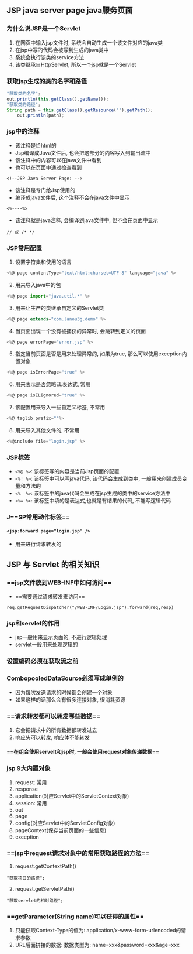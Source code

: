 ## JSP java server page java服务页面
### 为什么说JSP是一个Servlet
1. 在网页中输入jsp文件时, 系统会自动生成一个该文件对应的java类
2. 在jsp中写的代码会被写到生成的java类中
3. 系统会执行该类的service方法
4. 该类继承自HttpServlet, 所以一个jsp就是一个Servlet
### 获取jsp生成的类的名字和路径
```js
"获取类的名字";
out.println(this.getClass().getName());
"获取类的路径";
String path = this.getClass().getResource("").getPath();
    out.println(path);
```
### jsp中的注释
-  该注释是给html的
-  Jsp编译成Java文件后, 也会把这部分的内容写入到输出流中
-  该注释中的内容可以在java文件中看到
-  也可以在页面中通过检查看到
```
<!--JSP Java Server Page: -->
```
- 该注释是专门给Jsp使用的
- 编译成java文件后, 这个注释不会在java文件中显示
```
<%----%>
```
- 该注释就是java注释, 会编译到java文件中, 但不会在页面中显示
```
// 或 /* */
```
### JSP常用配置
1. 设置字符集和使用的语言
```js
<%@ page contentType="text/html;charset=UTF-8" language="java" %>
```
2. 用来导入java中的包
```js
<%@ page import="java.util.*" %>
```
3. 用来让生产的类继承自定义的Servlet类
```js
<%@ page extends="com.lanou3g.demo" %>
```
4. 当页面出现一个没有被捕获的异常时, 会跳转到定义的页面
```js
<%@ page errorPage="error.jsp" %>
```
5. 指定当前页面是否是用来处理异常的, 如果为true, 那么可以使用exception内置对象
```js
<%@ page isErrorPage="true" %>
```
6. 用来表示是否忽略EL表达式, 常用
```js
<%@ page isELIgnored="true" %>
```
7. 该配置用来导入一些自定义标签, 不常用
```js
<%@ taglib prefix=""%>
```
8. 用来导入其他文件的, 不常用
```js
<%@include file="login.jsp" %>
```

### JSP标签
- `<%@ %>`: 该标签写的内容是当前Jsp页面的配置
- `<%! %>`: 该标签中可以写java代码, 该代码会生成到类中, 一般用来创建成员变量和方法的
- `<%  %>`: 该标签中的java代码会生成在jsp生成的类中的service方法中
- `<%= %>`: 该标签中填的是表达式,也就是有结果的代码, 不能写逻辑代码
### J==SP常用动作标签==
#### `<jsp:forward page="login.jsp" />`
- 用来进行请求转发的


## JSP 与 Servlet 的相关知识
### ==jsp文件放到WEB-INF中如何访问==
- ==需要通过请求转发来访问==
```
req.getRequestDispatcher("/WEB-INF/Login.jsp").forward(req,resp)
```
### jsp和servlet的作用
- jsp一般用来显示页面的, 不进行逻辑处理
- servlet一般用来处理逻辑的
### 设置编码必须在获取流之前
### CombopooledDataSource必须写成单例的
- 因为每次发送请求的时候都会创建一个对象
- 如果这样的话那么会有很多连接对象, 很消耗资源
### ==请求转发都可以转发哪些数据==
1. 它会把请求中的所有数据都转发过去
2. 响应头可以转发, 响应体不能转发
#### ==在组合使用servelt和jsp时, 一般会使用request对象传递数据==
### jsp 9大内置对象
1. request: 常用
2. response
3. application(对应Servlet中的ServletContext对象)
4. session: 常用
5. out
6. page
7. config(对应Servlet中的ServletConfig对象)
8. pageContext(保存当前页面的一些信息)
9. exception
### ==jsp中request请求对象中的常用获取路径的方法==
1. request.getContextPath()
```
"获取项目的路径";
```
2. request.getServletPath()
```
"获取servlet的相对路径";
```
### ==getParameter(String name)可以获得的属性==
1. 只能获取Context-Type的值为: application/x-www-form-urlencoded的请求参数
2. URL后面拼接的数据: 数据类型为: name=xxx&password=xxx&age=xxx
